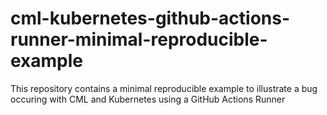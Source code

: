 # cml-kubernetes-github-actions-runner-minimal-reproducible-example
This repository contains a minimal reproducible example to illustrate a bug occuring with CML and Kubernetes using a GitHub Actions Runner
